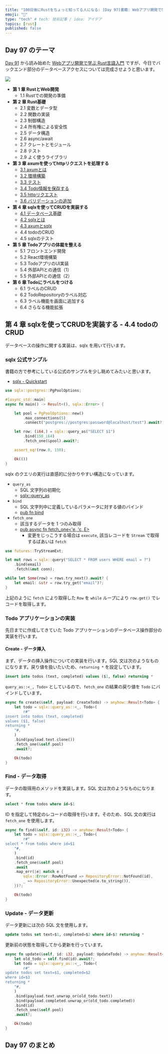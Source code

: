 ```yaml
---
title: "100日後にRustをちょっと知ってる人になる: [Day 97]書籍: Webアプリ開発で学ぶRust言語入門 その7"
emoji: "🦀"
type: "tech" # tech: 技術記事 / idea: アイデア
topics: [rust]
published: false
---
```

## Day 97 のテーマ

[Day 91](https://zenn.dev/shinyay/articles/hello-rust-day091) から読み始めた [Webアプリ開発で学ぶ Rust言語入門](https://www.shuwasystem.co.jp/book/9784798067315.html) ですが、今日でバックエンド部分のデータベースアクセスについては完成させようと思います。

![](https://storage.googleapis.com/zenn-user-upload/0abe692735b6-20221220.png)

- **第 1 章 RustとWeb開発**
  - 1.1 Rustでの開発の準備
- **第 2 章 Rust基礎**
  - 2.1 変数とデータ型
  - 2.2 関数の実装
  - 2.3 制御構造
  - 2.4 所有権による安全性
  - 2.5 データ構造
  - 2.6 async/await
  - 2.7 クレートとモジュール
  - 2.8 テスト
  - 2.9 よく使うライブラリ
- **第 3 章 axumを使ってhttpリクエストを処理する**
  - [3.1 axumとは](https://zenn.dev/shinyay/articles/hello-rust-day091#%E7%AC%AC-3-%E7%AB%A0-axum%E3%82%92%E4%BD%BF%E3%81%A3%E3%81%A6http%E3%83%AA%E3%82%AF%E3%82%A8%E3%82%B9%E3%83%88%E3%82%92%E5%87%A6%E7%90%86%E3%81%99%E3%82%8B---3.1-axum%E3%81%A8%E3%81%AF)
  - [3.2 環境構築](https://zenn.dev/shinyay/articles/hello-rust-day091#%E7%AC%AC-3-%E7%AB%A0-axum%E3%82%92%E4%BD%BF%E3%81%A3%E3%81%A6http%E3%83%AA%E3%82%AF%E3%82%A8%E3%82%B9%E3%83%88%E3%82%92%E5%87%A6%E7%90%86%E3%81%99%E3%82%8B---3.2-%E7%92%B0%E5%A2%83%E6%A7%8B%E7%AF%89)
  - [3.3 テスト](https://zenn.dev/shinyay/articles/hello-rust-day092#%E7%AC%AC-3-%E7%AB%A0-axum%E3%82%92%E4%BD%BF%E3%81%A3%E3%81%A6http%E3%83%AA%E3%82%AF%E3%82%A8%E3%82%B9%E3%83%88%E3%82%92%E5%87%A6%E7%90%86%E3%81%99%E3%82%8B---3.3-%E3%83%86%E3%82%B9%E3%83%88)
  - [3.4 Todo情報を保存する](https://zenn.dev/shinyay/articles/hello-rust-day094#%E7%AC%AC-3-%E7%AB%A0-axum%E3%82%92%E4%BD%BF%E3%81%A3%E3%81%A6http%E3%83%AA%E3%82%AF%E3%82%A8%E3%82%B9%E3%83%88%E3%82%92%E5%87%A6%E7%90%86%E3%81%99%E3%82%8B---3.4-todo%E6%83%85%E5%A0%B1%E3%82%92%E4%BF%9D%E5%AD%98%E3%81%99%E3%82%8B)
  - [3.5 httpリクエスト](https://zenn.dev/shinyay/articles/hello-rust-day094#%E7%AC%AC-3-%E7%AB%A0-axum%E3%82%92%E4%BD%BF%E3%81%A3%E3%81%A6http%E3%83%AA%E3%82%AF%E3%82%A8%E3%82%B9%E3%83%88%E3%82%92%E5%87%A6%E7%90%86%E3%81%99%E3%82%8B---3.5-http-%E3%83%AA%E3%82%AF%E3%82%A8%E3%82%B9%E3%83%88)
  - [3.6 バリデーションの追加](https://zenn.dev/shinyay/articles/hello-rust-day094#%E7%AC%AC-3-%E7%AB%A0-axum%E3%82%92%E4%BD%BF%E3%81%A3%E3%81%A6http%E3%83%AA%E3%82%AF%E3%82%A8%E3%82%B9%E3%83%88%E3%82%92%E5%87%A6%E7%90%86%E3%81%99%E3%82%8B---3.6-%E3%83%90%E3%83%AA%E3%83%87%E3%83%BC%E3%82%B7%E3%83%A7%E3%83%B3%E3%81%AE%E8%BF%BD%E5%8A%A0)
- **第 4 章 sqlxを使ってCRUDを実装する**
  - [4.1 データベース基礎](https://zenn.dev/shinyay/articles/hello-rust-day095#%E7%AC%AC-4-%E7%AB%A0-sqlx%E3%82%92%E4%BD%BF%E3%81%A3%E3%81%A6crud%E3%82%92%E5%AE%9F%E8%A3%85%E3%81%99%E3%82%8B---4.1-%E3%83%87%E3%83%BC%E3%82%BF%E3%83%99%E3%83%BC%E3%82%B9%E5%9F%BA%E7%A4%8E)
  - [4.2 sqlxとは](https://zenn.dev/shinyay/articles/hello-rust-day095#%E7%AC%AC-4-%E7%AB%A0-sqlx%E3%82%92%E4%BD%BF%E3%81%A3%E3%81%A6crud%E3%82%92%E5%AE%9F%E8%A3%85%E3%81%99%E3%82%8B---4.2-sqlx%E3%81%A8%E3%81%AF)
  - [4.3 axumとsqlx](https://zenn.dev/shinyay/articles/hello-rust-day096#%E7%AC%AC-4-%E7%AB%A0-sqlx%E3%82%92%E4%BD%BF%E3%81%A3%E3%81%A6crud%E3%82%92%E5%AE%9F%E8%A3%85%E3%81%99%E3%82%8B---4.3-axum%E3%81%A8sqlx)
  - 4.4 todoのCRUD
  - 4.5 sqlxのテスト
- **第 5 章 Todoアプリの体裁を整える**
  - 5.1 フロントエンド開発
  - 5.2 React環境構築
  - 5.3 TodoアプリのUI実装
  - 5.4 外部APIとの通信（1）
  - 5.5 外部APIとの通信（2）
- **第 6 章 Todoにラベルをつける**
  - 6.1 ラベルのCRUD
  - 6.2 TodoRepositoryのラベル対応
  - 6.3 ラベル機能を画面に追加する
  - 6.4 さらなる機能拡張

## 第 4 章 sqlxを使ってCRUDを実装する - 4.4 todoのCRUD

データベースの操作に関する実装は、sqlx を用いて行います。

### sqlx 公式サンプル

書籍の方で参考にしている公式のサンプルを少し眺めてみたいと思います。

- [sqlx - Quickstart](https://github.com/launchbadge/sqlx#quickstart)

```rust
use sqlx::postgres::PgPoolOptions;

#[async_std::main]
async fn main() -> Result<(), sqlx::Error> {

    let pool = PgPoolOptions::new()
        .max_connections(5)
        .connect("postgres://postgres:password@localhost/test").await?;

    let row: (i64,) = sqlx::query_as("SELECT $1")
        .bind(150_i64)
        .fetch_one(&pool).await?;

    assert_eq!(row.0, 150);

    Ok(())
}
```

sqlx のクエリの実行は直感的に分かりやすい構造になっています。

- `query_as`
  - SQL 文字列の初期化
  - [sqlx::query_as](https://docs.rs/sqlx/latest/sqlx/fn.query_as.html)
- `bind`
  - SQL 文字列中に定義しているパラメータに対する値のバインド
  - [pub fn bind<T>](https://docs.rs/sqlx/latest/sqlx/query/struct.Query.html#method.bind)
- `fetch_one`
  - 該当するデータを 1 つのみ取得
  - [pub async fn fetch_one<'e, 'c, E>](https://docs.rs/sqlx/latest/sqlx/query/struct.Query.html#method.fetch_one)
    - 変更をじっこうする場合は `execute`, 該当レコードを `Stream` で取得するばあいは `fetch`

```rust
use futures::TryStreamExt;

let mut rows = sqlx::query("SELECT * FROM users WHERE email = ?")
    .bind(email)
    .fetch(&mut conn);

while let Some(row) = rows.try_next().await? {
    let email: &str = row.try_get("email")?;
}
```

上記のように `fetch` により取得した `Row` を `while` ループにより `row.get()` でレコードを取得します。

### Todo アプリケーションの実装

先日までに作成してきていた Todo アプリケーションのデータベース操作部分の実装を行います。

#### Create - データ挿入

まず、データの挿入操作についての実装を行います。SQL 文は次のようなものになります。戻り値を扱いたいため、`returning *` を設定しています。

```sql
insert into todos (text, completed) values ($1, false) returning *
```

`query_as::<_, Todo>` としているので、`fetch_one` の結果の戻り値を `Todo` にバインドしています。

```rust
async fn create(&self, payload: CreateTodo) -> anyhow::Result<Todo> {
    let todo = sqlx::query_as::<_, Todo>(
        r#"
insert into todos (text, completed)
values ($1, false)
returning *
    "#,
    )
    .bind(payload.text.clone())
    .fetch_one(&self.pool)
    .await?;

    Ok(todo)
}
```

### Find - データ取得

データの取得用のメソッドを実装します。SQL 文は次のようなものになります。

```sql
select * from todos where id=$1
```

ID を指定して特定のレコードの取得を行います。そのため、SQL 文の実行は `fetch_one` を使用します。

```rust
async fn find(&self, id: i32) -> anyhow::Result<Todo> {
    let todo = sqlx::query_as::<_, Todo>(
        r#"
select * from todos where id=$1
    "#,
    )
    .bind(id)
    .fetch_one(&self.pool)
    .await
    .map_err(|e| match e {
        sqlx::Error::RowNotFound => RepositoryError::NotFound(id),
        _ => RepositoryError::Unexpected(e.to_string()),
    })?;

    Ok(todo)
}
```

### Update - データ更新

データ更新には次の SQL 文を使用します。

```sql
update todos set text=$1, completed=$2 where id=$3 returning *
```

更新前の状態を取得してから更新を行っています。

```rust
async fn update(&self, id: i32, payload: UpdateTodo) -> anyhow::Result<Todo> {
    let old_todo = self.find(id).await?;
    let todo = sqlx::query_as::<_, Todo>(
        r#"
update todos set text=$1, completed=$2
where id=$3
returning *
    "#,
    )
    .bind(payload.text.unwrap_or(old_todo.text))
    .bind(payload.completed.unwrap_or(old_todo.completed))
    .bind(id)
    .fetch_one(&self.pool)
    .await?;

    Ok(todo)
}
```

## Day 97 のまとめ

